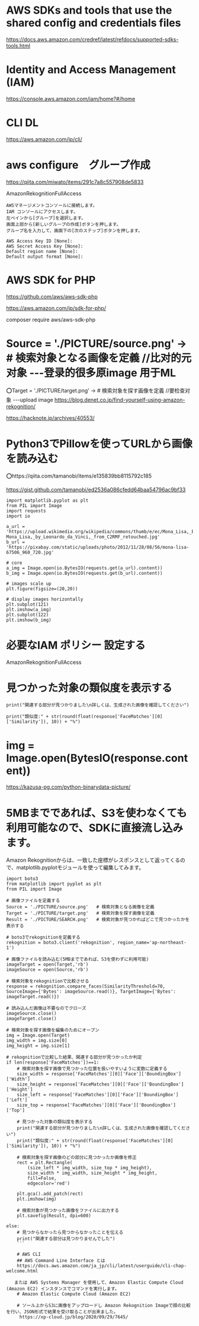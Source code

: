# AWS SDKs and tools that use the shared config and credentials files
https://docs.aws.amazon.com/credref/latest/refdocs/supported-sdks-tools.html

# Identity and Access Management (IAM)
https://console.aws.amazon.com/iam/home?#/home

# CLI DL
https://aws.amazon.com/jp/cli/

# aws configure　グループ作成
https://qiita.com/miwato/items/291c7a8c557908de5833

AmazonRekognitionFullAccess
```
AWSマネージメントコンソールに接続します。
IAM コンソールにアクセスします。
左ペインから[グループ]を選択します。
画面上部から[新しいグループの作成]ボタンを押します。
グループ名を入力して、画面下の[次のステップ]ボタンを押します。

AWS Access Key ID [None]: 
AWS Secret Access Key [None]: 
Default region name [None]: 
Default output format [None]: 
```
# AWS SDK for PHP
https://github.com/aws/aws-sdk-php

https://aws.amazon.com/jp/sdk-for-php/
 
composer require aws/aws-sdk-php




# Source = './PICTURE/source.png'  -> # 検索対象となる画像を定義 //比对的元对象 ---登录的很多原image 用于ML

⭕️Target = './PICTURE/target.png'   -> # 検索対象を探す画像を定義 //要检查对象  ---upload image
https://blog.denet.co.jp/find-yourself-using-amazon-rekognition/


https://hacknote.jp/archives/40553/


# Python3でPillowを使ってURLから画像を読み込む
⭕️https://qiita.com/tamanobi/items/e135839bb8115792c185

https://gist.github.com/tamanobi/ed2536a086cfedd64baa54796ac9bf33
```
import matplotlib.pyplot as plt
from PIL import Image
import requests
import io

a_url = 'https://upload.wikimedia.org/wikipedia/commons/thumb/e/ec/Mona_Lisa,_by_Leonardo_da_Vinci,_from_C2RMF_retouched.jpg/687px-Mona_Lisa,_by_Leonardo_da_Vinci,_from_C2RMF_retouched.jpg'
b_url = 'https://pixabay.com/static/uploads/photo/2012/11/28/08/56/mona-lisa-67506_960_720.jpg'

# core
a_img = Image.open(io.BytesIO(requests.get(a_url).content))
b_img = Image.open(io.BytesIO(requests.get(b_url).content))

# images scale up
plt.figure(figsize=(20,20))

# display images horizontally
plt.subplot(121)
plt.imshow(a_img)
plt.subplot(122)
plt.imshow(b_img)
```

# 必要なIAM ポリシー 設定する

AmazonRekognitionFullAccess

# 見つかった対象の類似度を表示する
    print("関連する部分が見つかりました\n詳しくは、生成された画像を確認してください")
    
    print("類似度:" + str(round(float(response['FaceMatches'][0]['Similarity']), 10)) + "%")
    
    

# img = Image.open(BytesIO(response.content))    
https://kazusa-pg.com/python-binarydata-picture/    

    
# 5MBまでであれば、S3を使わなくても利用可能なので、SDKに直接流し込みます。
Amazon Rekognitionからは、一致した座標がレスポンスとして返ってくるので、matplotlib.pyplotモジュールを使って編集してみます。
```
import boto3
from matplotlib import pyplot as plt
from PIL import Image

# 画像ファイルを定義する
Source = './PICTURE/source.png'   # 検索対象となる画像を定義
Target = './PICTURE/target.png'   # 検索対象を探す画像を定義
Result = './PICTURE/SEARCH.png'   # 検索対象が見つかればどこで見つかったかを表示する

# boto3でrekognitionを定義する
rekognition = boto3.client('rekognition', region_name='ap-northeast-1')

# 画像ファイルを読み込む(5MBまでであれば、S3を使わずに利用可能)
imageTarget = open(Target,'rb')
imageSource = open(Source,'rb')

# 検索対象をrekognitionで比較させる
response = rekognition.compare_faces(SimilarityThreshold=70, SourceImage={'Bytes': imageSource.read()}, TargetImage={'Bytes': imageTarget.read()})

# 読み込んだ画像は不要なのでクローズ
imageSource.close()
imageTarget.close()

# 検索対象を探す画像を編集のためにオープン
img = Image.open(Target)
img_width = img.size[0]
img_height = img.size[1]

# rekognitionで比較した結果、関連する部分が見つかったか判定
if len(response['FaceMatches'])==1:
    # 検索対象を探す画像で見つかった位置を扱いやすいように変数に定義する
    size_width = response['FaceMatches'][0]['Face']['BoundingBox']['Width']
    size_height = response['FaceMatches'][0]['Face']['BoundingBox']['Height']
    size_left = response['FaceMatches'][0]['Face']['BoundingBox']['Left']
    size_top = response['FaceMatches'][0]['Face']['BoundingBox']['Top']

    # 見つかった対象の類似度を表示する
    print("関連する部分が見つかりました\n詳しくは、生成された画像を確認してください")
    print("類似度:" + str(round(float(response['FaceMatches'][0]['Similarity']), 10)) + "%")

    # 検索対象を探す画像のどの部分に見つかったか画像を修正
    rect = plt.Rectangle(
        (size_left * img_width, size_top * img_height),
        size_width * img_width, size_height * img_height,
        fill=False,
        edgecolor='red')

    plt.gca().add_patch(rect)
    plt.imshow(img)

    # 検索対象が見つかった画像をファイルに出力する
    plt.savefig(Result, dpi=600)

else:
    # 見つからなかったら見つからなかったことを伝える
    print("関連する部分は見つかりませんでした")
    ```
    
    # AWS CLI
    ## AWS Command Line Interface とは 
    https://docs.aws.amazon.com/ja_jp/cli/latest/userguide/cli-chap-welcome.html
   
   または AWS Systems Manager を使用して、Amazon Elastic Compute Cloud (Amazon EC2) インスタンスでコマンドを実行します。
    # Amazon Elastic Compute Cloud (Amazon EC2) 
   
    # ソール上からS3に画像をアップロードし Amazon Rekognition Imageで顔の比較を行い、JSON形式で結果を受け取ることが出来ました。
     https://xp-cloud.jp/blog/2020/09/29/7645/
